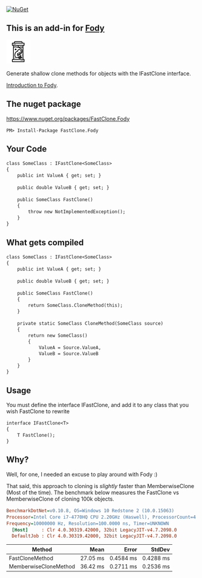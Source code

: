 [![NuGet](https://img.shields.io/nuget/v/Nuget.Core.svg)](https://www.nuget.org/packages/FastClone.Fody/)

## This is an add-in for [Fody](https://github.com/Fody/Fody/) 

![Icon](https://github.com/lsadam0/FastClone.Fody/blob/master/Icons/clone_package.png)

Generate shallow clone methods for objects with the IFastClone<T> interface.

[Introduction to Fody](http://github.com/Fody/Fody/wiki/SampleUsage).

## The nuget package

https://www.nuget.org/packages/FastClone.Fody

    PM> Install-Package FastClone.Fody


## Your Code

    class SomeClass : IFastClone<SomeClass>
    {
        public int ValueA { get; set; }

        public double ValueB { get; set; }
        
        public SomeClass FastClone()
        {
            throw new NotImplementedException();
        }
    }


## What gets compiled

    class SomeClass : IFastClone<SomeClass>
    {
        public int ValueA { get; set; }

        public double ValueB { get; set; }

        public SomeClass FastClone()
        {
            return SomeClass.CloneMethod(this);
        }

        private static SomeClass CloneMethod(SomeClass source)
        {
            return new SomeClass()
            {
                ValueA = Source.ValueA,
                ValueB = Source.ValueB                        
            }
        }
    }

## Usage

You must define the interface IFastClone<T>, and add it to any class that you wish FastClone to rewrite

    interface IFastClone<T>
    {
        T FastClone();
    }

## Why?

Well, for one, I needed an excuse to play around with Fody :)

That said, this approach to cloning is *slightly* faster than MemberwiseClone (Most of the time).   The benchmark below measures the FastClone vs MemberwiseClone of cloning 100k objects.
``` ini
BenchmarkDotNet=v0.10.8, OS=Windows 10 Redstone 2 (10.0.15063)
Processor=Intel Core i7-4770HQ CPU 2.20GHz (Haswell), ProcessorCount=4
Frequency=10000000 Hz, Resolution=100.0000 ns, Timer=UNKNOWN
  [Host]     : Clr 4.0.30319.42000, 32bit LegacyJIT-v4.7.2098.0
  DefaultJob : Clr 4.0.30319.42000, 32bit LegacyJIT-v4.7.2098.0
```
 |                Method |     Mean |     Error |    StdDev |
 |---------------------- |---------:|----------:|----------:|
 |       FastCloneMethod | 27.05 ms | 0.4584 ms | 0.4288 ms |
 | MemberwiseCloneMethod | 36.42 ms | 0.2711 ms | 0.2536 ms |